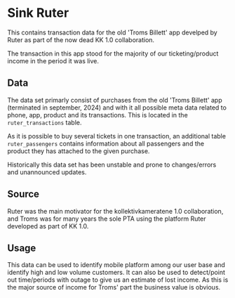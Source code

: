 # Sink Ruter

This contains transaction data for the old 'Troms Billett' app
develped by Ruter as part of the now dead KK 1.0 collaboration.

The transaction in this app stood for the majority of our
ticketing/product income in the period it was live.

## Data

The data set primarly consist of purchases from the old 'Troms
Billett' app (terminated in september, 2024) and with it all possible
meta data related to phone, app, product and its transactions. This is
located in the `ruter_transactions` table.

As it is possible to buy several tickets in one transaction, an
additional table `ruter_passengers` contains information about all
passengers and the product they has attached to the given purchase.

Historically this data set has been unstable and prone to
changes/errors and unannounced updates.

## Source

Ruter was the main motivator for the kollektivkameratene 1.0
collaboration, and Troms was for many years the sole PTA using the
platform Ruter developed as part of KK 1.0.

## Usage

This data can be used to identify mobile platform among our user base
and identify high and low volume customers. It can also be used to
detect/point out time/periods with outage to give us an estimate of
lost income. As this is the major source of income for Troms' part the
business value is obvious.
